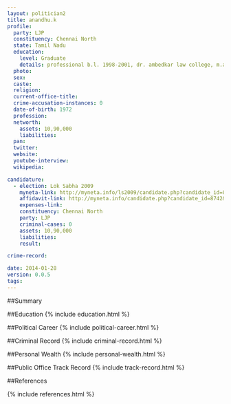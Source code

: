 ```yaml
---
layout: politician2
title: anandhu.k
profile: 
  party: LJP
  constituency: Chennai North
  state: Tamil Nadu
  education: 
    level: Graduate
    details: professional b.l. 1998-2001, dr. ambedkar law college, m.a. 1995-97, pachaiyappa's college, b.a 1992-95, rkm vivekananda college, university of madras
  photo: 
  sex: 
  caste: 
  religion: 
  current-office-title: 
  crime-accusation-instances: 0
  date-of-birth: 1972
  profession: 
  networth: 
    assets: 10,90,000
    liabilities: 
  pan: 
  twitter: 
  website: 
  youtube-interview: 
  wikipedia: 

candidature: 
  - election: Lok Sabha 2009
    myneta-link: http://myneta.info/ls2009/candidate.php?candidate_id=8742
    affidavit-link: http://myneta.info/candidate.php?candidate_id=8742&scan=original
    expenses-link: 
    constituency: Chennai North 
    party: LJP
    criminal-cases: 0
    assets: 10,90,000
    liabilities: 
    result:  

crime-record: 

date: 2014-01-28
version: 0.0.5
tags: 
---
```

##Summary


##Education
{% include education.html %}


##Political Career
{% include political-career.html %}


##Criminal Record
{% include criminal-record.html %}


##Personal Wealth
{% include personal-wealth.html %}


##Public Office Track Record
{% include track-record.html %}


##References


{% include references.html %}